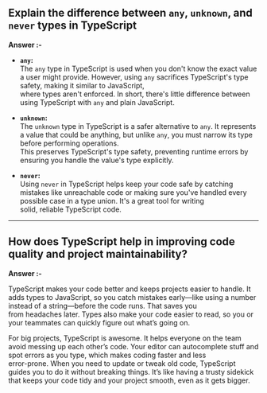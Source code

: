 ## Explain the difference between `any`, `unknown`, and `never` types in TypeScript

**Answer :-**

- **`any`:**  
  The `any` type in TypeScript is used when you don't know the exact value a user might provide. However, using `any` sacrifices TypeScript's type safety, making it similar to JavaScript,  
  where types aren't enforced. In short, there's little difference between using TypeScript with `any` and plain JavaScript.

- **`unknown`:**  
  The `unknown` type in TypeScript is a safer alternative to `any`. It represents a value that could be anything, but unlike `any`, you must narrow its type before performing operations.  
  This preserves TypeScript's type safety, preventing runtime errors by ensuring you handle the value's type explicitly.

- **`never`:**  
  Using `never` in TypeScript helps keep your code safe by catching mistakes like unreachable code or making sure you've handled every possible case in a type union. It's a great tool for writing  
  solid, reliable TypeScript code.

---

##  How does TypeScript help in improving code quality and project maintainability?

**Answer :-**

TypeScript makes your code better and keeps projects easier to handle. It adds types to JavaScript, so you catch mistakes early—like using a number instead of a string—before the code runs. That saves you  
from headaches later. Types also make your code easier to read, so you or your teammates can quickly figure out what’s going on.

For big projects, TypeScript is awesome. It helps everyone on the team avoid messing up each other’s code. Your editor can autocomplete stuff and spot errors as you type, which makes coding faster and less  
error-prone. When you need to update or tweak old code, TypeScript guides you to do it without breaking things. It’s like having a trusty sidekick that keeps your code tidy and your project smooth, even as it gets bigger.
